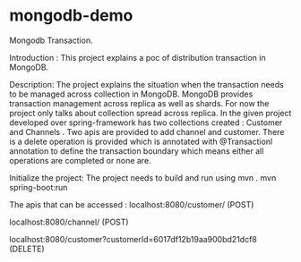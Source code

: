 # mongodb-demo
Mongodb Transaction.

Introduction : 
This project explains a poc of distribution transaction in MongoDB. 

Description: 
The project explains the situation when the transaction needs to be managed across collection in MongoDB. MongoDB provides transaction management across replica as well as shards. 
For now the project only talks about collection spread across replica. 
In the given project developed over spring-framework has two collections created : Customer and Channels . Two apis are provided to add channel and customer. There is a delete operation is provided which is annotated with @Transactionl annotation to define the transaction boundary which means either all operations are completed or none are.

Initialize the project: 
The project needs to build and run using mvn .
mvn spring-boot:run

The apis that can be accessed : 
localhost:8080/customer/ (POST)

localhost:8080/channel/ (POST)

localhost:8080/customer?customerId=6017df12b19aa900bd21dcf8 (DELETE)
